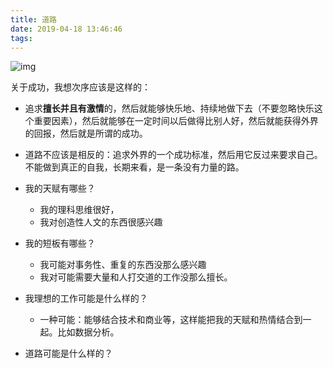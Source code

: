 ```yaml
---
title: 道路
date: 2019-04-18 13:46:46
tags:
---
```

![img](/imgs/IMG_5289.JPG)


关于成功，我想次序应该是这样的：
* 追求**擅长并且有激情**的，然后就能够快乐地、持续地做下去（不要忽略快乐这个重要因素），然后就能够在一定时间以后做得比别人好，然后就能获得外界的回报，然后就是所谓的成功。

* 道路不应该是相反的：追求外界的一个成功标准，然后用它反过来要求自己。不能做到真正的自我，长期来看，是一条没有力量的路。

* 我的天赋有哪些？
  - 我的理科思维很好，
  - 我对创造性人文的东西很感兴趣
* 我的短板有哪些？
  - 我可能对事务性、重复的东西没那么感兴趣
  - 我对可能需要大量和人打交道的工作没那么擅长。
* 我理想的工作可能是什么样的？
  - 一种可能：能够结合技术和商业等，这样能把我的天赋和热情结合到一起。比如数据分析。
* 道路可能是什么样的？
